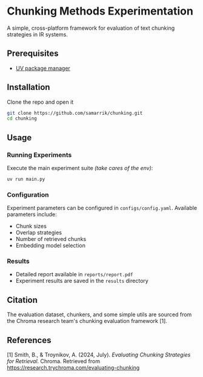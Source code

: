 # Chunking Methods Experimentation

A simple, cross-platform framework for evaluation of text chunking strategies in IR systems.

## Prerequisites
- [UV package manager](https://docs.astral.sh/uv/getting-started/installation/)

## Installation
Clone the repo and open it
```bash
git clone https://github.com/samarrik/chunking.git
cd chunking
```

## Usage

### Running Experiments

Execute the main experiment suite *(take cares of the env)*:
```bash
uv run main.py
```

### Configuration

Experiment parameters can be configured in `configs/config.yaml`. Available parameters include:
- Chunk sizes
- Overlap strategies
- Number of retrieved chunks
- Embedding model selection

### Results

- Detailed report available in `reports/report.pdf`
- Experiment results are saved in the `results` directory

## Citation
The evaluation dataset, chunkers, and some simple utils are sourced from the Chroma research team's chunking evaluation framework [1].

## References

[1] Smith, B., & Troynikov, A. (2024, July). *Evaluating Chunking Strategies for Retrieval*. Chroma. 
    Retrieved from https://research.trychroma.com/evaluating-chunking
